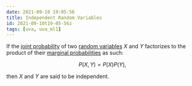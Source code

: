 ```yaml
---
date: 2021-09-10 19:05:56
title: Independent Random Variables
id: 2021-09-10t19-05-56z
tags: [uva, uva_ml1]
---
```


If the [joint probability](./2021-09-09t19-46-09z.md) of two
[random variables](./2021-09-09t11-46-21z.md) $X$ and $Y$ factorizes to the
product of their [marginal probabilities](./2021-09-10t17-07-49z.md) as such:

$$
P(X,Y) = P(X)P(Y),
$$

then $X$ and $Y$ are said to be independent.
